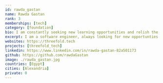 ```yaml
---
id: rawda_gastan
name: Rawda Gastan
rank: 3
memberships: [tech]
category: [foundation]
bio: I am constantly seeking new learning opportunities and relish the chance to expand my skill set, making calcuated risks along the way. 
excerpt: I am a software engineer, always looking for new opportunties and ways to improve.
websites: https://threefold.tech
projects: [threefold_tech]
linkedin: https://www.linkedin.com/in/rawda-gastan-82a501173
github: https://github.com/rawdaGastan
image: ./rawda_gastan.jpg
countries: [Egypt]
cities: [Alexandria]
private: 0
---
```

